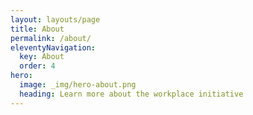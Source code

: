 ```yaml
---
layout: layouts/page
title: About
permalink: /about/
eleventyNavigation:
  key: About
  order: 4
hero:
  image: _img/hero-about.png
  heading: Learn more about the workplace initiative
---
```

